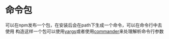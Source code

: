 # 命令包

可以在npm发布一个包，在安装后会在path下生成一个命令，可以在命令行中去使用
构造这样一个包可以使用[yargs](http://yargs.js.org/)或者使用[commander](http://tj.github.io/commander.js/)来处理解析命令行参数
